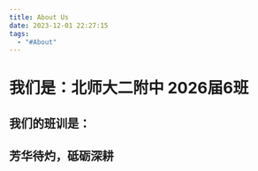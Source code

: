 ```yaml
---
title: About Us
date: 2023-12-01 22:27:15
tags:
  - "#About"
---
```

# 我们是：北师大二附中 2026届6班

## 我们的班训是：
## 芳华待灼，砥砺深耕
